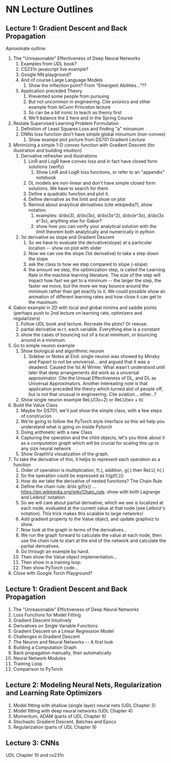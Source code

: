 # NN Lecture Outlines

## Lecture 1: Gradient Descent and Back Propagation

Aproximate outline:
1. The "Unreasonable" Effectiveness of Deep Neural Networks
    1. Examples from UDL book?
    2. CS231n javascript live example?
    3. Google NN playground?
    4. And of course Large Language Models
        1. Show the inflection point? From "Emergent Abilities..."??
    5. Application preceded Theory
        1. Prevented some people from pursuing
        2. But not uncommon in engineering. Cite avionics and other example from leCunn Princeton lecture
        3. So can be a bit ironic to teach as theory first
        4. We'll balance the 2 here and in the Spring Course
2. Restate Supervised Learning Problem Formulation
    1. Definition of Least Squares Loss and finding "a" minumum
    2. DNNs loss function don't have simple global minumum (non-convex)
        1. Show exampe plot picture from DS701 Gradient Lecture
3. Minimizing a simple 1-D convex function with Gradient Descent (for illustration and building intuition)
    1. Derivative refresher and illustrations
        1. LinR and LogR have convex loss and in fact have closed form solutions (verify)
            1. Show LinR and LogR loss functions, or refer to an "appendix" notebook
        2. DL models are non-linear and don't have simple closed form solutions. We have to search for them.
        3. Define a quadratic function and plot it.
        4. Define derivative as the limit and show on plot
        5. Remind about analytical derivatives (cite wikipedia?), show notation
            1. examples: d/dx(3), d/dx(3x), d/dx(3x^2), d/dx(e^3x), d/dx(3x e^3x), anything else for Gabor?
            2. show how you can verify your analytical solution with the limit theorem both analytically and numerically in python
    2. 1st derivative as slope and Gradient Descent
        1. So we have to evaluate the derivative(slope) at a particular location -- show on plot with slider
        2. Now we can use the slope (1st derivative) to take a step down the slope
        3. ask the class to how we step compared to slope (-slope)
        4. the amount we step, the optiimization step, is called the Learning Rate in the machine learning literature. The size of the step will impact how fast we get to a minimum -- the larger the step, the faster we move, but the more we may bounce around the minimum rather than get exactly to it. We could possible show an animation of different learning rates and how close it can get to the maximum.
2. Gabor example in 2D with local and global minima and saddle points (perhaps push to 2nd lecture on learning rate, optimizers and regularizers)
    1. Follow UDL book and lecture. Recreate the plots? Or reeuse.
    2. partial derivative w.r.t. each variable. Everything else is a constant
    3. show the cases of bouncing out of a local minimum, or bouncing around in a minimum.
3. Go to simple neuron example
    1. Show biological and algorithmic neuron
        1. Sidebar or Notes at End: single neuron was showed by Minsky and Papert to not be unviversal... and argued that it was a deadend. Caused the 1st AI Winter. What wasn't understood until later that deep arrangements did work as a universal approximator. Cite the Unsual Effectiveness of DL, and DL as Universal Approximators. Another intereating note is that application preceded the theory which turned alot of people off, but is not that unusual in engineering. Cite aviation... other...?
    2. Show single neuron example ReLU(3x+2) or ReLU(wx + b)
4. Build the Value Class
    1. Maybe for DS701, we'll just show the simple class, with a few steps of construcion
    2. We're going to follow the PyTorch style interface so this wil help you understand what is going on inside Pytorch
    3. Doing arithmetic with a new Class
    4. Capturing the operation and the child objects, let's you think about it as a _computation graph_ which will be crucial for scaling this up to any size neural network
    5. Show GraphViz visualization of the graph.
5. To take the derivative of this, it helps to represent each operation as a function
    1. Order of operation is multiplication, f(.), addition, g(.) then ReLU, h(.)
    2. So the operation could be expressed as h(g(f(.)))
    3. How do we take the derivative of nested functions? The Chain Rule
    4. Define the chain rule: d/dx g(f(x)) ... https://en.wikipedia.org/wiki/Chain_rule. show with both Lagrange and Leibniz' notation
    5. So we will care about partial derivative, which we see is localized at each node, evaluated at the current value at that node (see Leibniz's notation). This trick makes this scalable to large networks!
    6. Add gradient property to the Value object, and update graphviz to show.
    7. Now look at the graph in terms of the derivatives...
    8. We run the graph forward to calculate the value at each node, then use the chain rule to start at the end of the network and calculate the partial derivatives.
    9. Go through an example by hand.
    10. Then show the Value object implementation...
    11. Then show in a training loop.
    12. Then show PyTorch code...
4. Close with Google Torch Playground?

## Lecture 1: Gradient Descent and Back Propagation

1. The "Unreasonable" Effictiveness of Deep Neural Networks
2. Loss Functions for Model Fitting
3. Gradient Descent Intuitively
4. Derivatives on Single Variable Functions
5. Gradient Descent on a Linear Regression Model
6. Challenges in Gradient Descent
7. The Neuron and Neural Networks -- A first look
8. Building a Computation Graph
9. Back propagation manually, then automatically
10. Neural Network Modules
11. Training Loop
12. Comparison to PyTorch

## Lecture 2: Modeling Neural Nets, Regularization and Learning Rate Optimizers

1. Model fitting with shallow (single layer) neural nets (UDL Chapter 3)
2. Model fitting with deep neural networks (UDL Chapter 4)
3. Momentum, ADAM (parts of UDL Chapter 6)
4. Stochastic Gradient Descent, Batches and Epocs
5. Regularization (parts of UDL Chapter 9)

## Lecture 3: CNNs

UDL Chapter 10 and cs231n

